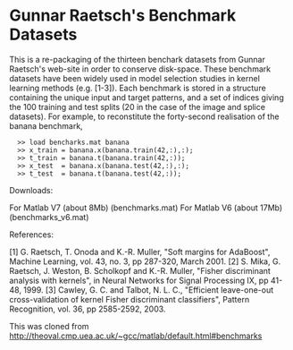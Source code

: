 # Gunnar Raetsch's Benchmark Datasets

This is a re-packaging of the thirteen benchark datasets from Gunnar Raetsch's web-site in order to conserve disk-space. These benchmark datasets have been widely used in model selection studies in kernel learning methods (e.g. [1-3]). Each benchmark is stored in a structure containing the unique input and target patterns, and a set of indices giving the 100 training and test splits (20 in the case of the image and splice datasets). For example, to reconstitute the forty-second realisation of the banana benchmark,

      >> load bencharks.mat banana
      >> x_train = banana.x(banana.train(42,:),:);
      >> t_train = banana.t(banana.train(42,:));
      >> x_test  = banana.x(banana.test(42,:),:);
      >> t_test  = banana.t(banana.test(42,:));

Downloads:

For Matlab V7 (about 8Mb) (benchmarks.mat)
For Matlab V6 (about 17Mb) (benchmarks_v6.mat)

References:

[1]	G. Raetsch, T. Onoda and K.-R. Muller, "Soft margins for AdaBoost", Machine Learning, vol. 43, no. 3, pp 287-320, March 2001.
[2]	S. Mika, G. Raetsch, J. Weston, B. Scholkopf and K.-R. Muller, "Fisher discriminant analysis with kernels", in Neural Networks for Signal Processing IX, pp 41-48, 1999.
[3]	Cawley, G. C. and Talbot, N. L. C., "Efficient leave-one-out cross-validation of kernel Fisher discriminant classifiers", Pattern Recognition, vol. 36, pp 2585-2592, 2003.

This was cloned from http://theoval.cmp.uea.ac.uk/~gcc/matlab/default.html#benchmarks  
